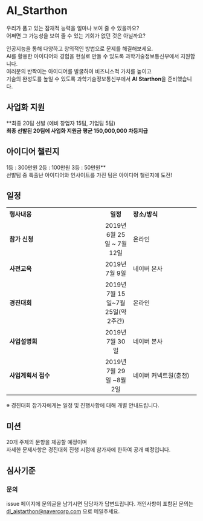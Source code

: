 # AI_Starthon

우리가 품고 있는 잠재적 능력을 얼마나 보여 줄 수 있을까요?<br>
어쩌면 그 가능성을 보여 줄 수 있는 기회가 없던 것은 아닐까요?<br>


인공지능을 통해 다양하고 창의적인 방법으로 문제를 해결해보세요.<br>
AI를 활용한 아이디어와 경험을 현실로 만들 수 있도록 과학기술정보통신부에서 지원합니다.<br>
여러분의 반짝이는 아이디어를 발굴하여 비즈니스적 가치를 높이고<br>
기술의 완성도를 높일 수 있도록 과학기술정보통신부에서 **AI Starthon**을 준비했습니다. <br>

## 사업화 지원 
**최종 20팀 선발 (예비 창업자 15팀, 기업팀 5팀)<br>
**최종 선발된 20팀에 사업화 지원금 평균 150,000,000 차등지급**<br>

## 아이디어 챌린지 
1등 : 300만원 2등 : 100만원 3등 : 50만원**<br>
선발팀 중 특출난 아이디어와 인사이트를 가진 팀은 아이디어 챌린지에 도전!

## 일정
<table class="tbl_schedule">
  <tr>
    <th style="text-align:left;width:50%">행사내용</th>
    <th style="text-align:center;width:15%">일정</th>
        <th style="text-align:left;width:35%">장소/방식</th>
  </tr>
  <tr>
    <td>
      <strong>참가 신청</strong><br>
    </td>
    <td style="text-align:center">2019년 6월 25일 ~ 7월 12일</td>
   <td>
      온라인<br>
    </td>
  </tr>
  <tr>
    <td>
      <strong>사전교육</strong><br>
    </td>
    <td style="text-align:center"> 2019년 7월 9일 </td>
   <td>
      네이버 본사<br>
    </td>
  </tr>
  <tr>
    <td>
      <strong>경진대회</strong><br>
    </td>
    <td style="text-align:center">2019년 7월 15일~7월 25일(약 2주간)</td>
 <td> 온라인 <br>
    </td>
   <tr>
    <td>
      <strong>사업설명회</strong><br>
    </td>
    <td style="text-align:center">2019년 7월 30일 </td>
      <td>
      네이버 본사<br>
    </td>
      <tr>
    <td>
      <strong>사업계획서 접수</strong><br>
    </td>
    <td style="text-align:center">2019년 7월 29일 ~8월 2일</td>
         <td>
      네이버 커넥트원(춘천)<br>
    </td>
  </tr>
</table>

※ 경진대회 참가자에게는 일정 및 진행사항에 대해 개별 안내드립니다.<br>

## 미션
20개 주제의 문항을 제공할 예정이며<br> 
자세한 문제사항은 경진대회 진행 시점에 참가자에 한하여 공개 예정입니다. 

## 심사기준

### 문의
issue 페이지에 문의글을 남기시면 담당자가 답변드립니다. 
개인사항이 포함된 문의는 dl_aistarthon@navercorp.com 으로 메일주세요. 
